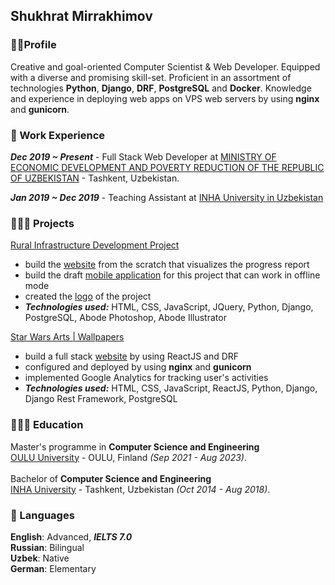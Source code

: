 ## Shukhrat Mirrakhimov<br>

### 🙋‍♂️Profile
Creative and goal-oriented Computer Scientist & Web Developer. 
Equipped with a diverse and promising skill-set. 
Proficient in an assortment of technologies **Python**, **Django**, **DRF**, **PostgreSQL** and **Docker**.
Knowledge and experience in deploying web apps on VPS web servers by using **nginx** and **gunicorn**. 

### 💼 Work Experience<br>
_**Dec 2019 ~ Present**_ - Full Stack Web Developer at [MINISTRY OF ECONOMIC DEVELOPMENT AND POVERTY
REDUCTION OF THE REPUBLIC OF UZBEKISTAN](http://mineconomy.uz/en) - Tashkent, Uzbekistan.<br>

_**Jan 2019 ~ Dec 2019**_ - Teaching Assistant at [INHA University in Uzbekistan](https://inha.uz/) <br>

### 👩🏼‍💻 Projects<br>
[Rural Infrastructure Development Project](http://ridp.uz/en)
  - build the [website](http://ridp.uz/en/) from the scratch that visualizes the progress report
  - build the draft [mobile application](https://play.google.com/store/apps/details?id=com.shukhrat.wbpvp) for this project that
    can work in offline mode
  - created the [logo](http://ridp.uz/static/dentist/img/bg-img/512x512.jpg) of the project
  - **_Technologies used:_** HTML, CSS, JavaScript, JQuery, Python, Django, PostgreSQL, Abode Photoshop, Abode Illustrator

[Star Wars Arts | Wallpapers](https://www.starwarsarts.com/)
  - build a full stack [website](https://www.starwarsarts.com/) by using ReactJS and DRF 
  - configured and deployed by using **nginx** and **gunicorn**
  - implemented Google Analytics for tracking user's activities
  - **_Technologies used:_** HTML, CSS, JavaScript, ReactJS, Python, Django, Django Rest Framework, PostgreSQL
  
### 👩🏼‍🎓 Education
Master's programme in **Computer Science and Engineering**<br>
[OULU University](https://www.oulu.fi/en) - OULU, Finland _(Sep 2021 - Aug 2023)_.<br>
<br>
Bachelor of **Computer Science and Engineering**<br>
[INHA University](https://inha.uz/) - Tashkent, Uzbekistan _(Oct 2014 - Aug 2018)_.<br>

### 💬 Languages<br>
**English**: Advanced, **_IELTS 7.0_**<br>
**Russian**: Bilingual<br>
**Uzbek**: Native<br>
**German**: Elementary<br>

